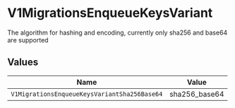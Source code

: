 # V1MigrationsEnqueueKeysVariant

The algorithm for hashing and encoding, currently only sha256 and base64 are supported


## Values

| Name                                         | Value                                        |
| -------------------------------------------- | -------------------------------------------- |
| `V1MigrationsEnqueueKeysVariantSha256Base64` | sha256_base64                                |